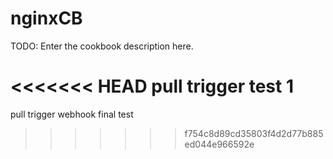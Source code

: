 # nginxCB

TODO: Enter the cookbook description here.

<<<<<<< HEAD
pull trigger test 1
=======
pull trigger webhook final test
>>>>>>> f754c8d89cd35803f4d2d77b885ed044e966592e
